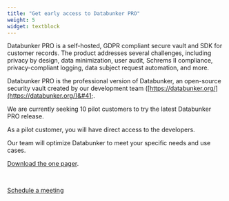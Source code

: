```yaml
---
title: "Get early access to Databunker PRO"
weight: 5
widget: textblock
---
```

<style>
div#free-takeaway {display:none;}
</style>

Databunker PRO is a self-hosted, GDPR compliant secure vault and SDK for customer records. The product addresses several challenges, including privacy by design, data minimization, user audit, Schrems II compliance, privacy-compliant logging, data subject request automation, and more.

Databunker PRO is the professional version of Databunker, an open-source security vault created by our development team &#40;[https://databunker.org/](https://databunker.org/)&#41;.

We are currently seeking 10 pilot customers to try the latest Databunker PRO release.

As a pilot customer, you will have direct access to the developers.

Our team will optimize Databunker to meet your specific needs and use cases.

[Download the one pager](https://privacybunker.io/files/databunker-pro.pdf).

&nbsp;

<a href="https://calendly.com/stremovsky/30min" class="btn-primary btn-lg btn page-scroll">Schedule a meeting</a>

